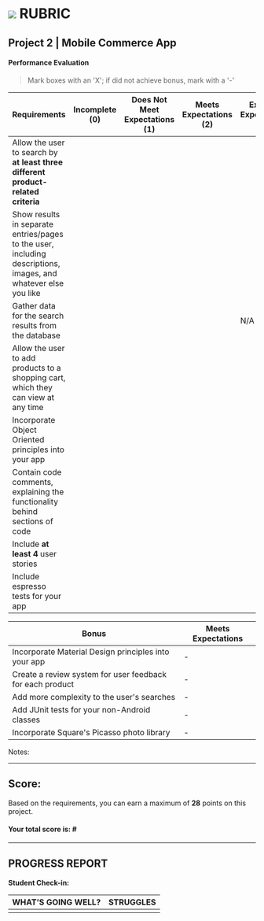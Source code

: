 # ![](https://ga-dash.s3.amazonaws.com/production/assets/logo-9f88ae6c9c3871690e33280fcf557f33.png) RUBRIC
## Project 2 | Mobile Commerce App 	 						


#### Performance Evaluation
> Mark boxes with an 'X'; if did not achieve bonus, mark with a '-'

| Requirements | Incomplete (0) | Does Not Meet Expectations (1) | Meets Expectations (2) | Exceeds Expectations (3) |
|---|---|---|---|---|
| Allow the user to search by **at least three different product-related criteria** | | | | |
| Show results in separate entries/pages to the user, including descriptions, images, and whatever else you like | | | | |
| Gather data for the search results from the database | | | | N/A |
| Allow the user to add products to a shopping cart, which they can view at any time | | | | |
| Incorporate Object Oriented principles into your app | | | | |
| Contain code comments, explaining the functionality behind sections of code | | | | |
| Include **at least 4** user stories | | | | |
| Include espresso tests for your app | | | | |


| **Bonus** | Meets Expectations |
|---|---|
| Incorporate Material Design principles into your app | - |
| Create a review system for user feedback for each product | - |
| Add more complexity to the user's searches | - |
| Add JUnit tests for your non-Android classes | - |
| Incorporate Square's Picasso photo library | - |

Notes:

<!-- Example: Your getting the hang of this!  Be sure to practice proper indentation and spacing.  Nice work! -->

---

## Score:
Based on the requirements, you can earn a maximum of  **28**  points on this project.

#### Your total score is: **#**


---

## PROGRESS REPORT
**Student Check-in:**

|WHAT’S GOING WELL?|STRUGGLES|
|---|---|
| | |
